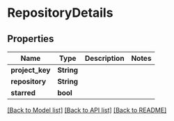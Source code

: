 # RepositoryDetails

## Properties

Name | Type | Description | Notes
------------ | ------------- | ------------- | -------------
**project_key** | **String** |  | 
**repository** | **String** |  | 
**starred** | **bool** |  | 

[[Back to Model list]](../README.md#documentation-for-models) [[Back to API list]](../README.md#documentation-for-api-endpoints) [[Back to README]](../README.md)


